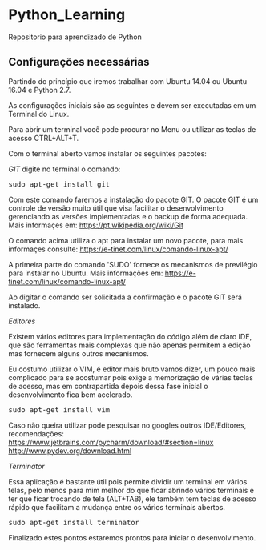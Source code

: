 # Python_Learning
Repositorio para aprendizado de Python

## Configurações necessárias

Partindo do princípio que iremos trabalhar com Ubuntu 14.04 ou Ubuntu 16.04 e Python 2.7.

As configurações iniciais são as seguintes e devem ser executadas em um Terminal do Linux.

Para abrir um terminal você pode procurar no Menu ou utilizar as teclas de acesso CTRL+ALT+T.

Com o terminal aberto vamos instalar os seguintes pacotes:

*GIT*
digite no terminal o comando:

<pre>
sudo apt-get install git
</pre>

Com este comando faremos a instalação do pacote GIT. O pacote GIT é um controle de versão muito útil que visa facilitar o desenvolvimento gerenciando as versões implementadas e o backup de forma adequada. 
Mais informaçes em: https://pt.wikipedia.org/wiki/Git

O comando acima utiliza o apt para instalar um novo pacote, para mais informaçes consulte: https://e-tinet.com/linux/comando-linux-apt/

A primeira parte do comando 'SUDO' fornece os mecanismos de previlégio para instalar no Ubuntu. Mais informações em: https://e-tinet.com/linux/comando-linux-apt/

Ao digitar o comando ser solicitada a confirmação e o pacote GIT será instalado.

*Editores*

Existem vários editores para implementação do código além de claro IDE, que são ferramentas mais complexas que não apenas permitem a edição mas fornecem alguns outros mecanismos.

Eu costumo utilizar o VIM, é editor mais bruto vamos dizer, um pouco mais complicado para se acostumar pois exige a memorização de várias teclas de acesso, mas em contrapartida depois dessa fase inicial o desenvolvimento fica bem acelerado.

<pre>
sudo apt-get install vim
</pre>

Caso não queira utilizar pode pesquisar no googles outros IDE/Editores, recomendações:
https://www.jetbrains.com/pycharm/download/#section=linux
http://www.pydev.org/download.html

*Terminator*

Essa aplicação é bastante útil pois permite dividir um terminal em vários telas, pelo menos para mim melhor do que ficar abrindo vários terminais e ter que ficar trocando de tela (ALT+TAB), ele também tem teclas de acesso rápido que facilitam a mudança entre os vários terminais abertos.

<pre>
sudo apt-get install terminator
</pre>

Finalizado estes pontos estaremos prontos para iniciar o desenvolvimento.
